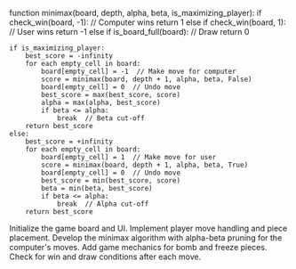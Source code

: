 function minimax(board, depth, alpha, beta, is_maximizing_player):
    if check_win(board, -1):  // Computer wins
        return 1
    else if check_win(board, 1):  // User wins
        return -1
    else if is_board_full(board):  // Draw
        return 0
    
    if is_maximizing_player:
        best_score = -infinity
        for each empty_cell in board:
            board[empty_cell] = -1  // Make move for computer
            score = minimax(board, depth + 1, alpha, beta, False)
            board[empty_cell] = 0  // Undo move
            best_score = max(best_score, score)
            alpha = max(alpha, best_score)
            if beta <= alpha:
                break  // Beta cut-off
        return best_score
    else:
        best_score = +infinity
        for each empty_cell in board:
            board[empty_cell] = 1  // Make move for user
            score = minimax(board, depth + 1, alpha, beta, True)
            board[empty_cell] = 0  // Undo move
            best_score = min(best_score, score)
            beta = min(beta, best_score)
            if beta <= alpha:
                break  // Alpha cut-off
        return best_score


Initialize the game board and UI.
Implement player move handling and piece placement.
Develop the minimax algorithm with alpha-beta pruning for the computer's moves.
Add game mechanics for bomb and freeze pieces.
Check for win and draw conditions after each move.